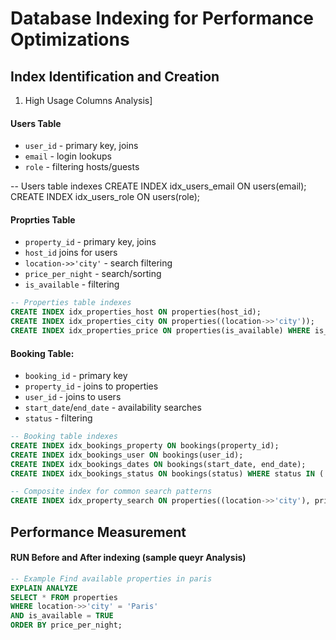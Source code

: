 # Database Indexing for Performance Optimizations

## Index Identification and Creation

1. High Usage Columns Analysis]

#### Users Table
- `user_id` - primary key, joins
- `email` - login lookups
- `role` - filtering hosts/guests


-- Users table indexes
CREATE INDEX idx_users_email ON users(email);
CREATE INDEX idx_users_role ON users(role);


#### Proprties Table

- `property_id` - primary key, joins
- `host_id` joins for users
- `location->>'city'` - search filtering
- `price_per_night` - search/sorting
- `is_available` - filtering

```sql
-- Properties table indexes
CREATE INDEX idx_properties_host ON properties(host_id);
CREATE INDEX idx_properties_city ON properties((location->>'city'));
CREATE INDEX idx_properties_price ON properties(is_available) WHERE is_available = TRUE; -- Partial indx for active listing
```

#### Booking Table:

- `booking_id` - primary key
- `property_id` - joins to properties
- `user_id` - joins to users
- `start_date`/`end_date` - availability searches
- `status` - filtering


```sql
-- Booking table indexes
CREATE INDEX idx_bookings_property ON bookings(property_id);
CREATE INDEX idx_bookings_user ON bookings(user_id);
CREATE INDEX idx_bookings_dates ON bookings(start_date, end_date);
CREATE INDEX idx_bookings_status ON bookings(status) WHERE status IN ('confirmed', 'pending');
```

```sql
-- Composite index for common search patterns
CREATE INDEX idx_property_search ON properties((location->>'city'), price_per_night, is_available);
```


## Performance Measurement

#### RUN Before and After indexing (sample queyr Analysis)

```sql
-- Example Find available properties in paris
EXPLAIN ANALYZE
SELECT * FROM properties
WHERE location->>'city' = 'Paris'
AND is_available = TRUE
ORDER BY price_per_night;
```
